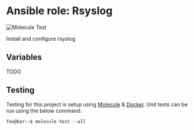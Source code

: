 # Ansible role: Rsyslog

![Molecule Test](https://github.com/crgwilson/ansible-role-rsyslog/workflows/Molecule%20Test/badge.svg)

Install and configure rsyslog


## Variables

TODO


## Testing

Testing for this project is setup using [Molecule](https://molecule.readthedocs.io/en/stable/) & [Docker](https://www.docker.com/).
Unit tests can be run using the below command:

```console
foo@bar:~$ molecule test --all
```
